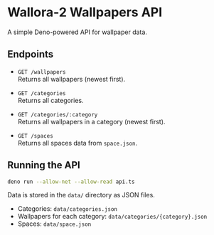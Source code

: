 # Wallora-2 Wallpapers API

A simple Deno-powered API for wallpaper data.

## Endpoints

- `GET /wallpapers`  
  Returns all wallpapers (newest first).

- `GET /categories`  
  Returns all categories.

- `GET /categories/:category`  
  Returns all wallpapers in a category (newest first).

- `GET /spaces`  
  Returns all spaces data from `space.json`.

## Running the API

```sh
deno run --allow-net --allow-read api.ts
```

Data is stored in the `data/` directory as JSON files.  
- Categories: `data/categories.json`
- Wallpapers for each category: `data/categories/{category}.json`
- Spaces: `data/space.json`